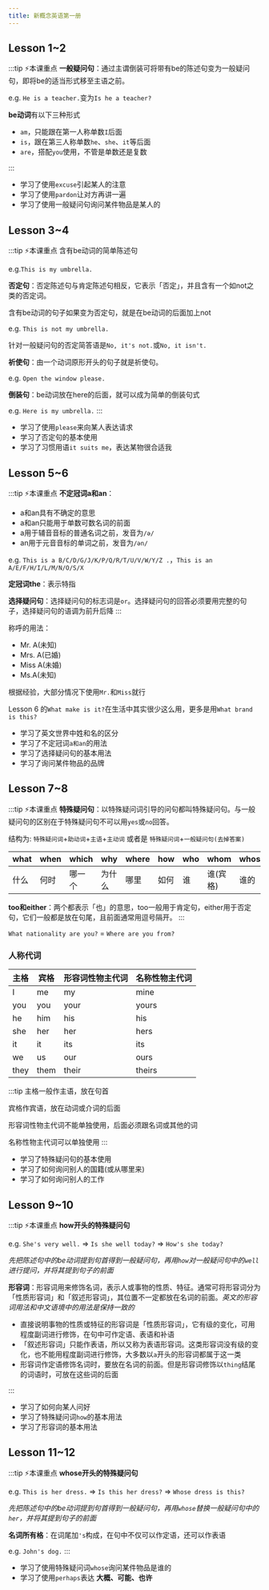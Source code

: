 ```yaml
---
title: 新概念英语第一册
---
```


## Lesson 1~2

:::tip ⚡本课重点
**一般疑问句**：通过主谓倒装可将带有be的陈述句变为一般疑问句，即将be的适当形式移至主语之前。

e.g. `He is a teacher.`变为`Is he a teacher?`

**be动词**有以下三种形式

- `am`，只能跟在第一人称单数`I`后面
- `is`，跟在第三人称单数`he`、`she`、`it`等后面
- `are`，搭配`you`使用，不管是单数还是复数

:::

- 学习了使用`excuse`引起某人的注意
- 学习了使用`pardon`让对方再讲一遍
- 学习了使用一般疑问句询问某件物品是某人的

## Lesson 3~4

:::tip ⚡本课重点
含有be动词的简单陈述句

e.g.`This is my umbrella.`

**否定句**：否定陈述句与肯定陈述句相反，它表示「否定」，并且含有一个如not之类的否定词。

含有be动词的句子如果变为否定句，就是在be动词的后面加上not

e.g. `This is not my umbrella.`

针对一般疑问句的否定简答语是`No, it's not.`或`No, it isn't.`

**祈使句**：由一个动词原形开头的句子就是祈使句。

e.g. `Open the window please.`

**倒装句**：be动词放在here的后面，就可以成为简单的倒装句式

e.g. `Here is my umbrella.`
:::

- 学习了使用`please`来向某人表达请求
- 学习了否定句的基本使用
- 学习了习惯用语`it suits me`，表达某物很合适我

## Lesson 5~6

:::tip ⚡本课重点
**不定冠词a和an**：

- a和an具有不确定的意思
- a和an只能用于单数可数名词的前面
- a用于辅音音标的普通名词之前，发音为`/ə/`
- an用于元音音标的单词之前，发音为`/ən/`

e.g. `This is a B/C/D/G/J/K/P/Q/R/T/U/V/W/Y/Z .`，`This is an A/E/F/H/I/L/M/N/O/S/X`

**定冠词the**：表示特指

**选择疑问句**：选择疑问句的标志词是`or`。选择疑问句的回答必须要用完整的句子，选择疑问句的语调为前升后降
:::

称呼的用法：

- Mr. A(未知)
- Mrs. A(已婚)
- Miss A(未婚)
- Ms.A(未知)

根据经验，大部分情况下使用`Mr.`和`Miss`就行

Lesson 6 的`What make is it?`在生活中其实很少这么用，更多是用`What brand is this?`

- 学习了英文世界中姓和名的区分
- 学习了不定冠词`a和an`的用法
- 学习了选择疑问句的基本用法
- 学习了询问某件物品的品牌

## Lesson 7~8

:::tip ⚡本课重点
**特殊疑问句**：以特殊疑问词引导的问句都叫特殊疑问句。与一般疑问句的区别在于特殊疑问句不可以用`yes`或`no`回答。

结构为: `特殊疑问词`+`助动词`+`主语`+`主动词` 或者是 `特殊疑问词`+`一般疑问句(去掉答案)`

| what | when | which  | why    | where | how  | who | whom     | whose |
| ---- | ---- | ------ | ------ | ----- | ---- | --- | -------- | ----- |
| 什么 | 何时 | 哪一个 | 为什么 | 哪里  | 如何 | 谁  | 谁(宾格) | 谁的  |

**too和either**：两个都表示「也」的意思，too一般用于肯定句，either用于否定句，它们一般都是放在句尾，且前面通常用逗号隔开。
:::

`What nationality are you?` = `Where are you from?`

### 人称代词

| 主格 | 宾格 | 形容词性物主代词 | 名称性物主代词 |
| ---- | ---- | ---------------- | -------------- |
| I    | me   | my               | mine           |
| you  | you  | your             | yours          |
| he   | him  | his              | his            |
| she  | her  | her              | hers           |
| it   | it   | its              | its            |
| we   | us   | our              | ours           |
| they | them | their            | theirs         |

:::tip
主格一般作主语，放在句首

宾格作宾语，放在动词或介词的后面

形容词性物主代词不能单独使用，后面必须跟名词或其他的词

名称性物主代词可以单独使用
:::

- 学习了特殊疑问句的基本使用
- 学习了如何询问别人的国籍(或从哪里来)
- 学习了如何询问别人的工作

## Lesson 9~10

:::tip ⚡本课重点
**how开头的特殊疑问句**

e.g. `She's very well.` => `Is she well today?` => `How's she today?`

_先把陈述句中的be动词提到句首得到一般疑问句，再用`how`对一般疑问句中的`well`进行提问，并将其提到句子的前面_

**形容词**：形容词用来修饰名词，表示人或事物的性质、特征。通常可将形容词分为「性质形容词」和「叙述形容词」，其位置不一定都放在名词的前面。_英文的形容词用法和中文语境中的用法是保持一致的_

- 直接说明事物的性质或特征的形容词是「性质形容词」，它有级的变化，可用程度副词进行修饰，在句中可作定语、表语和补语
- 「叙述形容词」只能作表语，所以又称为表语形容词。这类形容词没有级的变化，也不能用程度副词进行修饰，大多数以`a`开头的形容词都属于这一类
- 形容词作定语修饰名词时，要放在名词的前面。但是形容词修饰以`thing`结尾的词语时，可放在这些词的后面

:::

- 学习了如何向某人问好
- 学习了特殊疑问词`how`的基本用法
- 学习了形容词的基本用法

## Lesson 11~12

:::tip ⚡本课重点
**whose开头的特殊疑问句**

e.g. `This is her dress.` => `Is this her dress?` => `Whose dress is this?`

_先把陈述句中的be动词提到句首得到一般疑问句，再用`whose`替换一般疑问句中的`her`，并将其提到句子的前面_

**名词所有格**：在词尾加`'s`构成，在句中不仅可以作定语，还可以作表语

e.g. `John's dog.`
:::

- 学习了使用特殊疑问词`whose`询问某件物品是谁的
- 学习了使用`perhaps`表达 **大概、可能、也许**
